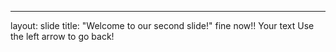 ---
layout: slide
title: "Welcome to our second slide!"
fine now!!
Your text
Use the left arrow to go back!

